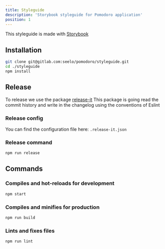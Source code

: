 ```yaml
---
title: Styleguide
description: 'Storybook styleguide for Pomodoro application'
position: 1
---
```


This styleguide is made with [Storybook ](https://storybook.js.org/)

  
##  Installation

  ```bash
  git clone git@gitlab.com:seelo/pomodoro/styleguide.git
  cd ./styleguide
  npm install
  ```

## Release

To release we use the package
[release-it](https://github.com/release-it/release-it)
This package is going read the commit history and write in the changelog
using the conventions of Eslint

### Release config
You can find the configuration file here: `.release-it.json`

### Release command
```bash
npm run release
```


## Commands

### Compiles and hot-reloads for development

```bash
npm start
```

### Compiles and minifies for production

```bash 
npm run build
```

### Lints and fixes files

```bash
npm run lint
```


